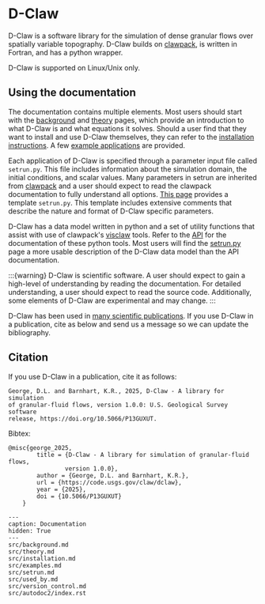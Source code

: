 # D-Claw

D-Claw is a software library for the simulation of dense granular flows over spatially variable topography. D-Claw builds on [clawpack](https://www.clawpack.org/), is written in Fortran, and has a python wrapper.

D-Claw is supported on Linux/Unix only.

## Using the documentation

The documentation contains multiple elements. Most users should start with the [background](src/background.md) and [theory](src/theory.md) pages, which provide an introduction to what D-Claw is and what equations it solves. Should a user find that they want to install and use D-Claw themselves, they can refer to the [installation instructions](src/installation.md). A few [example applications](src/examples.md) are provided.

Each application of D-Claw is specified through a parameter input file called `setrun.py`. This file includes information about the simulation domain, the initial conditions, and scalar values. Many parameters in setrun are inherited from [clawpack](https://www.clawpack.org/) and a user should expect to read the clawpack documentation to fully understand all options. [This page](src/setrun.md) provides a template `setrun.py`. This template includes extensive comments that describe the nature and format of D-Claw specific parameters.

D-Claw has a data model written in python and a set of utility functions that assist with use of clawpack's [visclaw](https://www.clawpack.org/plotting.html) tools. Refer to the [API](src/autodoc2/index.rst) for the documentation of these python tools. Most users will find the [setrun.py](src/setrun.md) page a more usable description of the D-Claw data model than the API documentation.

:::{warning}
D-Claw is scientific software. A user should expect to gain a high-level of understanding by reading the documentation. For detailed understanding, a user should expect to read the source code. Additionally, some elements of D-Claw are experimental and may change.
:::

D-Claw has been used in [many scientific publications](src/used_by.md). If you use D-Claw in a publication, cite as below and send us a message so we can update the bibliography.

## Citation

If you use D-Claw in a publication, cite it as follows:


``` none
George, D.L. and Barnhart, K.R., 2025, D-Claw - A library for simulation 
of granular-fluid flows, version 1.0.0: U.S. Geological Survey software 
release, https://doi.org/10.5066/P13GUXUT.
```

Bibtex:
``` none
@misc{george_2025,
        title = {D-Claw - A library for simulation of granular-fluid flows, 
                version 1.0.0},
        author = {George, D.L. and Barnhart, K.R.},
        url = {https://code.usgs.gov/claw/dclaw},
        year = {2025},
        doi = {10.5066/P13GUXUT}
    }
```


```{toctree}
---
caption: Documentation
hidden: True
---
src/background.md
src/theory.md
src/installation.md
src/examples.md
src/setrun.md
src/used_by.md
src/version_control.md
src/autodoc2/index.rst
```
